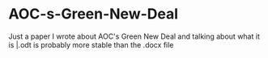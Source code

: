 # AOC-s-Green-New-Deal
Just a paper I wrote about AOC's Green New Deal and talking about what it is
|.odt is probably more stable than the .docx file

